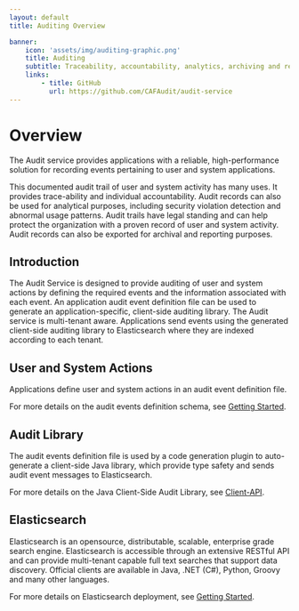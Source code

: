 ```yaml
---
layout: default
title: Auditing Overview

banner:
    icon: 'assets/img/auditing-graphic.png'
    title: Auditing
    subtitle: Traceability, accountability, analytics, archiving and reporting of application tenant events.
    links:
        - title: GitHub
          url: https://github.com/CAFAudit/audit-service
---
```


# Overview

The Audit service provides applications with a reliable, high-performance solution for recording events pertaining to user and system applications. 

This documented audit trail of user and system activity has many uses.  It provides trace-ability and individual accountability.  Audit records can also be used for analytical purposes, including security violation detection and abnormal usage patterns.  Audit trails have legal standing and can help protect the organization with a proven record of user and system activity.  Audit records can also be exported for archival and reporting purposes.

## Introduction
The Audit Service is designed to provide auditing of user and system actions by defining the required events and the information associated with each event.  An application audit event definition file can be used to generate an application-specific, client-side auditing library.  The Audit service is multi-tenant aware.  Applications send events using the generated client-side auditing library to Elasticsearch where they are indexed according to each tenant.

## User and System Actions
Applications define user and system actions in an audit event definition file.

For more details on the audit events definition schema, see [Getting Started](Getting-Started).

## Audit Library
The audit events definition file is used by a code generation plugin to auto-generate a client-side Java library, which provide type safety and sends audit event messages to Elasticsearch.

For more details on the Java Client-Side Audit Library, see [Client-API](Client-API).

## Elasticsearch
Elasticsearch is an opensource, distributable, scalable, enterprise grade search engine.  Elasticsearch is accessible through an extensive RESTful API and can provide multi-tenant capable full text searches that support data discovery.  Official clients are available in Java, .NET (C#), Python, Groovy and many other languages.

For more details on Elasticsearch deployment, see [Getting Started](Getting-Started).

